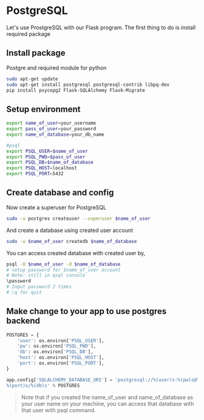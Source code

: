 PostgreSQL
===

Let's use ProstgreSQL with our Flask program. The first thing to do is install required package

## Install package
Postgre and required module for python
```bash
sudo apt-get update
sudo apt-get install postgresql postgresql-contrib libpq-dev
pip install psycopg2 Flask-SQLAlchemy Flask-Migrate
```

## Setup environment
```bash
export name_of_user=your_username
export pass_of_user=your_password
export name_of_database=your_db_name

#psql
export PSQL_USER=$name_of_user
export PSQL_PWD=$pass_of_user
export PSQL_DB=$name_of_database
export PSQL_HOST=localhost
export PSQL_PORT=5432
```
## Create database and config
Now create a superuser for PostgreSQL
```bash
sudo -u postgres createuser --superuser $name_of_user
```
And create a database using created user account
```bash
sudo -u $name_of_user createdb $name_of_database
```
You can access created database with created user by,
```bash
psql -U $name_of_user -d $name_of_database
# setup password for $name_of_user account
# Note: still in qsql console
\password
# Input password 2 times
# \q for quit
```
## Make change to your app to use postgres backend

```python
POSTGRES = {
    'user': os.environ['PSQL_USER'],
    'pw': os.environ['PSQL_PWD'],
    'db': os.environ['PSQL_DB'],
    'host': os.environ['PSQL_HOST'],
    'port': os.environ['PSQL_PORT'],
}

app.config['SQLALCHEMY_DATABASE_URI'] = 'postgresql://%(user)s:%(pw)s@%(host)s:\
%(port)s/%(db)s' % POSTGRES
```
>Note that if you created the name_of_user and name_of_database as your user name on your machine, you can access that database with that user with psql command.